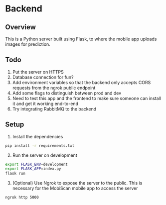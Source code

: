# Backend
## Overview
This is a Python server built using Flask, to where the mobile app uploads images for prediction. 

## Todo
1. Put the server on HTTPS
2. Database connection for fun?
3. Add environment variables so that the backend only accepts CORS requests from the ngrok public endpoint
4. Add some flags to distinguish between prod and dev
5. Need to test this app and the frontend to make sure someone can install it and get it working end-to-end
6. Try integrating RabbitMQ to the backend

## Setup
1. Install the dependencies
```bash
pip install -r requirements.txt
```
2. Run the server on development
```bash
export FLASK_ENV=development
export FLASK_APP=index.py
flask run
```
3. (Optional) Use Ngrok to expose the server to the public. This is necessary for the MobiScan mobile app to access the server
```bash
ngrok http 5000
```

